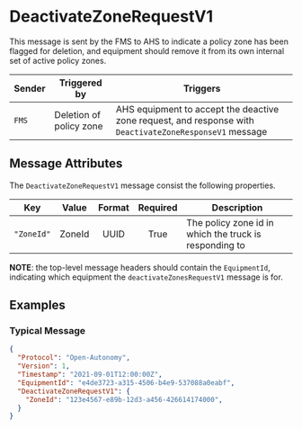 # DeactivateZoneRequestV1

This message is sent by the FMS to AHS to indicate a policy zone has been flagged for deletion, and equipment should remove it from its own internal set of active policy zones.

| Sender | Triggered by | Triggers |
| --- | --- | --- |
| `FMS`  | Deletion of policy zone | AHS equipment to accept the deactive zone request, and response with `DeactivateZoneResponseV1` message |

## Message Attributes

The `DeactivateZoneRequestV1` message consist the following properties.

| Key | Value | Format | Required | Description |
| --- | :---: | :---: | :---: | --- |
| `"ZoneId"` | ZoneId | UUID | True | The policy zone id in which the truck is responding to |

**NOTE**: the top-level message headers should contain the `EquipmentId`, indicating which equipment the `deactivateZonesRequestV1` message is for. 


## Examples
### Typical Message
```JSON
{
  "Protocol": "Open-Autonomy",
  "Version": 1,
  "Timestamp": "2021-09-01T12:00:00Z",
  "EquipmentId": "e4de3723-a315-4506-b4e9-537088a0eabf",
  "DeactivateZoneRequestV1": {
    "ZoneId": "123e4567-e89b-12d3-a456-426614174000",
  }
}
```
